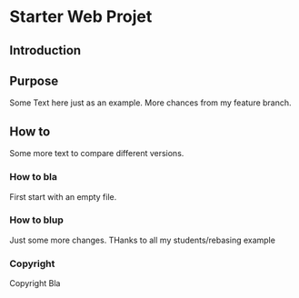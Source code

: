 # Starter Web Projet

## Introduction

## Purpose
 Some Text here just as an example.
 More chances from my feature branch.
## How to
 Some more text to compare different versions.
### How to bla
 First start with an empty file.
### How to blup
 Just some more changes. THanks to all my students/rebasing example
### Copyright

 Copyright Bla
